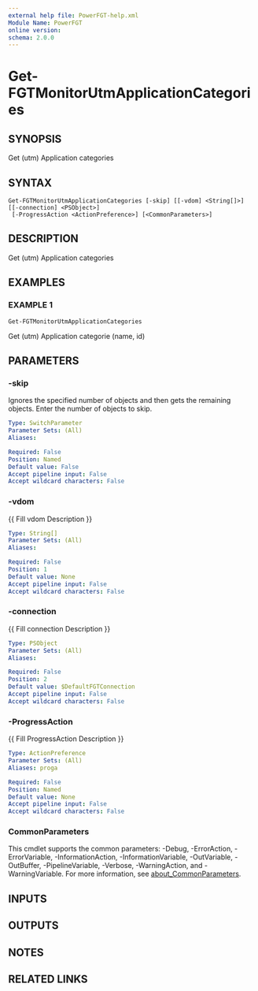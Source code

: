 ```yaml
---
external help file: PowerFGT-help.xml
Module Name: PowerFGT
online version:
schema: 2.0.0
---
```


# Get-FGTMonitorUtmApplicationCategories

## SYNOPSIS
Get (utm) Application categories

## SYNTAX

```
Get-FGTMonitorUtmApplicationCategories [-skip] [[-vdom] <String[]>] [[-connection] <PSObject>]
 [-ProgressAction <ActionPreference>] [<CommonParameters>]
```

## DESCRIPTION
Get (utm) Application categories

## EXAMPLES

### EXAMPLE 1
```
Get-FGTMonitorUtmApplicationCategories
```

Get (utm) Application categorie (name, id)

## PARAMETERS

### -skip
Ignores the specified number of objects and then gets the remaining objects.
Enter the number of objects to skip.

```yaml
Type: SwitchParameter
Parameter Sets: (All)
Aliases:

Required: False
Position: Named
Default value: False
Accept pipeline input: False
Accept wildcard characters: False
```

### -vdom
{{ Fill vdom Description }}

```yaml
Type: String[]
Parameter Sets: (All)
Aliases:

Required: False
Position: 1
Default value: None
Accept pipeline input: False
Accept wildcard characters: False
```

### -connection
{{ Fill connection Description }}

```yaml
Type: PSObject
Parameter Sets: (All)
Aliases:

Required: False
Position: 2
Default value: $DefaultFGTConnection
Accept pipeline input: False
Accept wildcard characters: False
```

### -ProgressAction
{{ Fill ProgressAction Description }}

```yaml
Type: ActionPreference
Parameter Sets: (All)
Aliases: proga

Required: False
Position: Named
Default value: None
Accept pipeline input: False
Accept wildcard characters: False
```

### CommonParameters
This cmdlet supports the common parameters: -Debug, -ErrorAction, -ErrorVariable, -InformationAction, -InformationVariable, -OutVariable, -OutBuffer, -PipelineVariable, -Verbose, -WarningAction, and -WarningVariable. For more information, see [about_CommonParameters](http://go.microsoft.com/fwlink/?LinkID=113216).

## INPUTS

## OUTPUTS

## NOTES

## RELATED LINKS

